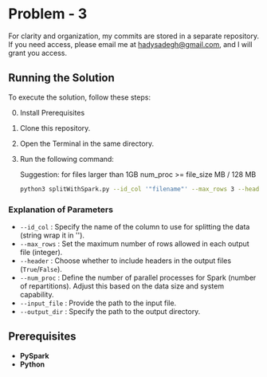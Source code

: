# Problem - 3

For clarity and organization, my commits are stored in a separate repository. If you need access, please email me at hadysadegh@gmail.com, and I will grant you access.

## Running the Solution

To execute the solution, follow these steps:

0. Install Prerequisites
1. Clone this repository.
2. Open the Terminal in the same directory.
3. Run the following command:

   Suggestion: for files larger than 1GB num_proc >= file_size MB / 128 MB

   ```bash
   python3 splitWithSpark.py --id_col '"filename"' --max_rows 3 --header True --num_proc 5 --input_file shared/sample-data/sample.tsv --output_dir shared/sample-output
   ```

### Explanation of Parameters

- `--id_col` : Specify the name of the column to use for splitting the data (string wrap it in '').
- `--max_rows` : Set the maximum number of rows allowed in each output file (integer).
- `--header` : Choose whether to include headers in the output files (`True`/`False`).
- `--num_proc` : Define the number of parallel processes for Spark (number of repartitions). Adjust this based on the data size and system capability.
- `--input_file` : Provide the path to the input file.
- `--output_dir` : Specify the path to the output directory.

## Prerequisites

- **PySpark**
- **Python**
